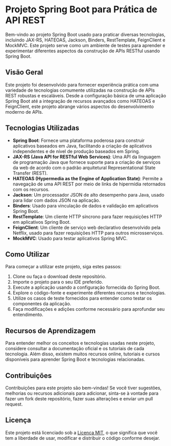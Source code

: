# Projeto Spring Boot para Prática de API REST

Bem-vindo ao projeto Spring Boot usado para praticar diversas tecnologias, incluindo JAX-RS, HATEOAS, Jackson, Binders, RestTemplate, FeignClient e MockMVC. Este projeto serve como um ambiente de testes para aprender e experimentar diferentes aspectos da construção de APIs RESTful usando Spring Boot.

## Visão Geral

Este projeto foi desenvolvido para fornecer experiência prática com uma variedade de tecnologias comumente utilizadas na construção de APIs REST robustas e escaláveis. Desde a configuração básica de uma aplicação Spring Boot até a integração de recursos avançados como HATEOAS e FeignClient, este projeto abrange vários aspectos do desenvolvimento moderno de APIs.

## Tecnologias Utilizadas

- **Spring Boot**: Fornece uma plataforma poderosa para construir aplicativos baseados em Java, facilitando a criação de aplicativos independentes e de nível de produção baseados em Spring.
- **JAX-RS (Java API for RESTful Web Services)**: Uma API da linguagem de programação Java que fornece suporte para a criação de serviços da web de acordo com o padrão arquitetural Representational State Transfer (REST).
- **HATEOAS (Hypermedia as the Engine of Application State)**: Permite a navegação de uma API REST por meio de links de hipermídia retornados com os recursos.
- **Jackson**: Um processador JSON de alto desempenho para Java, usado para lidar com dados JSON na aplicação.
- **Binders**: Usado para vinculação de dados e validação em aplicativos Spring Boot.
- **RestTemplate**: Um cliente HTTP síncrono para fazer requisições HTTP em aplicativos Spring Boot.
- **FeignClient**: Um cliente de serviço web declarativo desenvolvido pela Netflix, usado para fazer requisições HTTP para outros microsserviços.
- **MockMVC**: Usado para testar aplicativos Spring MVC.

## Como Utilizar

Para começar a utilizar este projeto, siga estes passos:

1. Clone ou faça o download deste repositório.
2. Importe o projeto para o seu IDE preferido.
3. Execute a aplicação usando a configuração fornecida do Spring Boot.
4. Explore o código-fonte e experimente diferentes recursos e tecnologias.
5. Utilize os casos de teste fornecidos para entender como testar os componentes da aplicação.
6. Faça modificações e adições conforme necessário para aprofundar seu entendimento.

## Recursos de Aprendizagem

Para entender melhor os conceitos e tecnologias usadas neste projeto, considere consultar a documentação oficial e os tutoriais de cada tecnologia. Além disso, existem muitos recursos online, tutoriais e cursos disponíveis para aprender Spring Boot e tecnologias relacionadas.

## Contribuições

Contribuições para este projeto são bem-vindas! Se você tiver sugestões, melhorias ou recursos adicionais para adicionar, sinta-se à vontade para fazer um fork deste repositório, fazer suas alterações e enviar um pull request.

## Licença

Este projeto está licenciado sob a [Licença MIT](LICENSE), o que significa que você tem a liberdade de usar, modificar e distribuir o código conforme desejar.
